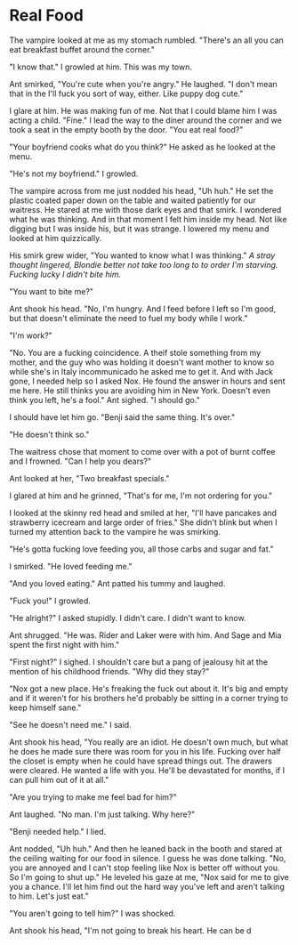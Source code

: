 # Real Food
The vampire looked at me as my stomach rumbled.  "There's an all you can eat breakfast buffet around the corner."

"I know that." I growled at him.  This was my town.

Ant smirked, "You're cute when you're angry."  He laughed.  "I don't mean that in the I'll fuck you sort of way, either.  Like puppy dog cute."

I glare at him.  He was making fun of me.  Not that I could blame him I was acting a child.  "Fine."  I lead the way to the diner around the corner and we took a seat in the empty booth by the door.  "You eat real food?"

"Your boyfriend cooks what do you think?"  He asked as he looked at the menu.

"He's not my boyfriend."  I growled.

The vampire across from me just nodded his head, "Uh huh."  He set the plastic coated paper down on the table and waited patiently for our waitress.  He stared at me with those dark eyes and that smirk.  I wondered what he was thinking.  And in that moment I felt him inside my head.  Not like digging but I was inside his, but it was strange.  I lowered my menu and looked at him quizzically.

His smirk grew wider, "You wanted to know what I was thinking."  _A stray thought lingered, Blondie better not take too long to to order I'm starving.  Fucking lucky I didn't bite him._

"You want to bite me?"

Ant shook his head.  "No, I'm hungry.  And I feed before I left so I'm good, but that doesn't eliminate the need to fuel my body while I work."

"I'm work?"  

"No.  You are a fucking coincidence.  A theif stole something from my mother, and the guy who was holding it doesn't want mother to know so while she's in Italy incommunicado he asked me to get it.  And with Jack gone, I needed help so I asked Nox.  He found the answer in hours and sent me here.  He still thinks you are avoiding him in New York.  Doesn't even think you left, he's a fool."  Ant sighed.   "I should go."

I should have let him go.  "Benji said the same thing.  It's over."

"He doesn't think so."

The waitress chose that moment to come over with a pot of burnt coffee and I frowned.  "Can I help you dears?"

Ant looked at her, "Two breakfast specials."

I glared at him and he grinned, "That's for me, I'm not ordering for you."

I looked at the skinny red head and smiled at her, "I'll have pancakes and strawberry icecream and large order of fries."  She didn't blink but when I turned my attention back to the vampire he was smirking. 

"He's gotta fucking love feeding you, all those carbs and sugar and fat."

I smirked.  "He loved feeding me."

"And you loved eating."  Ant patted his tummy and laughed.

"Fuck you!"  I growled.

"He alright?" I asked stupidly.  I didn't care.  I didn't want to know.

Ant shrugged.  "He was. Rider and Laker were with him.  And Sage and Mia spent the first night with him."

"First night?" I sighed.  I shouldn't care but a pang of jealousy hit at the mention of his childhood friends.  "Why did they stay?"

"Nox got a new place.  He's freaking the fuck out about it.  It's big and empty and if it weren't for his brothers he'd probably be sitting in a corner trying to keep himself sane."

"See he doesn't need me."  I said.

Ant shook his head, "You really are an idiot.  He doesn't own much, but what he does he made sure there was room for you in his life.  Fucking over half the closet is empty when he could have spread things out.  The drawers were cleared.  He wanted a life with you.  He'll be devastated for months, if I can pull him out of it at all."
 
 "Are you trying to make me feel bad for him?"

Ant laughed.  "No man.  I'm just talking.   Why here?"

"Benji needed help."  I lied.  

Ant nodded, "Uh huh."  And then he leaned back in the booth and stared at the ceiling waiting for our food in silence.  I guess he was done talking.  "No, you are annoyed and I can't stop feeling like Nox is better off without you.  So I'm going to shut up."  He leveled his gaze at me, "Nox said for me to give you a chance.  I'll let him find out the hard way you've left and aren't talking to him.  Let's just eat."

"You aren't going to tell him?"  I was shocked.

Ant shook his head, "I'm not going to break his heart.  He can be d
<!--stackedit_data:
eyJoaXN0b3J5IjpbLTE2Mjc3ODk3MTMsMTgzNzM2OTI2LC04ND
Y3ODg2ODYsLTEyNzExNjY1NTMsLTIwODg3NDY2MTJdfQ==
-->